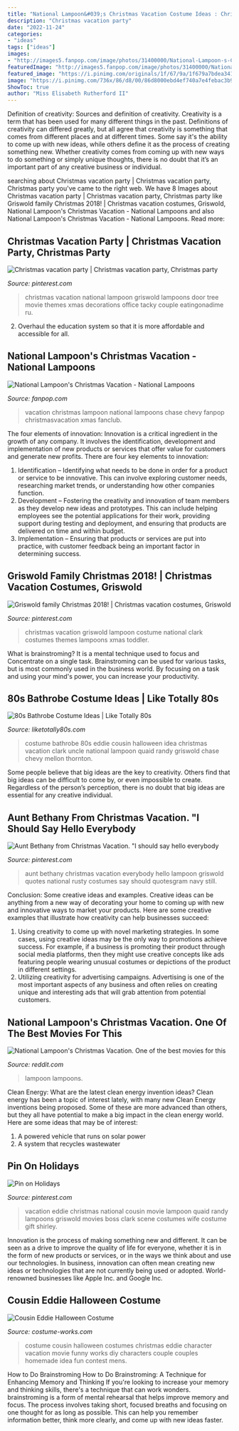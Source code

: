 ```yaml
---
title: "National Lampoon&#039;s Christmas Vacation Costume Ideas : Christmas Vacation National Lampoon Griswold Lampoons Door Tree Movie Themes Xmas Decorations Office Tacky Couple Eatingonadime Ru"
description: "Christmas vacation party"
date: "2022-11-24"
categories:
- "ideas"
tags: ["ideas"]
images:
- "http://images5.fanpop.com/image/photos/31400000/National-Lampoon-s-Christmas-Vacation-national-lampoons-christmasvacation-31459744-1500-995.jpg"
featuredImage: "http://images5.fanpop.com/image/photos/31400000/National-Lampoon-s-Christmas-Vacation-national-lampoons-christmasvacation-31459744-1500-995.jpg"
featured_image: "https://i.pinimg.com/originals/1f/67/9a/1f679a7bdea341b5075ed0dcaae7c832.jpg"
image: "https://i.pinimg.com/736x/86/d8/00/86d8000ebd4ef740a7e4febac3b9d99e.jpg"
ShowToc: true
author: "Miss Elisabeth Rutherford II"
---
```



Definition of creativity: Sources and definition of creativity.
Creativity is a term that has been used for many different things in the past. Definitions of creativity can differed greatly, but all agree that creativity is something that comes from different places and at different times. Some say it's the ability to come up with new ideas, while others define it as the process of creating something new. Whether creativity comes from coming up with new ways to do something or simply unique thoughts, there is no doubt that it’s an important part of any creative business or individual.

	

		
searching about Christmas vacation party | Christmas vacation party, Christmas party you've came to the right web. We have 8 Images about Christmas vacation party | Christmas vacation party, Christmas party like Griswold family Christmas 2018! | Christmas vacation costumes, Griswold, National Lampoon&#039;s Christmas Vacation - National Lampoons and also National Lampoon&#039;s Christmas Vacation - National Lampoons. Read more:
		
    
## Christmas Vacation Party | Christmas Vacation Party, Christmas Party

<img loading=lazy src="https://i.pinimg.com/originals/1f/67/9a/1f679a7bdea341b5075ed0dcaae7c832.jpg" onerror="this.onerror=null;this.src='https://tse1.mm.bing.net/th?id=OIP.EOVQzR_Qj2eN3XwPdo_uIgHaJ4&amp;pid=15.1';" alt="Christmas vacation party | Christmas vacation party, Christmas party">

_Source: pinterest.com_

>christmas vacation national lampoon griswold lampoons door tree movie themes xmas decorations office tacky couple eatingonadime ru. 

	

2. Overhaul the education system so that it is more affordable and accessible for all.

    
## National Lampoon&#039;s Christmas Vacation - National Lampoons

<img loading=lazy src="http://images5.fanpop.com/image/photos/31400000/National-Lampoon-s-Christmas-Vacation-national-lampoons-christmasvacation-31459744-1500-995.jpg" onerror="this.onerror=null;this.src='https://tse4.mm.bing.net/th?id=OIP.Lw3w545wmPUsmrS2AiudhQHaE6&amp;pid=15.1';" alt="National Lampoon&#039;s Christmas Vacation - National Lampoons">

_Source: fanpop.com_

>vacation christmas lampoon national lampoons chase chevy fanpop christmasvacation xmas fanclub. 

	

The four elements of innovation:
Innovation is a critical ingredient in the growth of any company. It involves the identification, development and implementation of new products or services that offer value for customers and generate new profits.
There are four key elements to innovation:
1) Identification – Identifying what needs to be done in order for a product or service to be innovative. This can involve exploring customer needs, researching market trends, or understanding how other companies function.
2) Development – Fostering the creativity and innovation of team members as they develop new ideas and prototypes. This can include helping employees see the potential applications for their work, providing support during testing and deployment, and ensuring that products are delivered on time and within budget. 
3) Implementation – Ensuring that products or services are put into practice, with customer feedback being an important factor in determining success.

    
## Griswold Family Christmas 2018! | Christmas Vacation Costumes, Griswold

<img loading=lazy src="https://i.pinimg.com/736x/86/d8/00/86d8000ebd4ef740a7e4febac3b9d99e.jpg" onerror="this.onerror=null;this.src='https://tse3.mm.bing.net/th?id=OIP.9qO1N8E6rlQycD12uTPDlQHaHa&amp;pid=15.1';" alt="Griswold family Christmas 2018! | Christmas vacation costumes, Griswold">

_Source: pinterest.com_

>christmas vacation griswold lampoon costume national clark costumes themes lampoons xmas toddler. 

	

What is brainstroming? It is a mental technique used to focus and Concentrate on a single task. Brainstroming can be used for various tasks, but is most commonly used in the business world. By focusing on a task and using your mind's power, you can increase your productivity.

    
## 80s Bathrobe Costume Ideas | Like Totally 80s

<img loading=lazy src="http://www.liketotally80s.com/wp-content/uploads/2014/07/cousin-eddie-costume-dressing-room-look1.jpg" onerror="this.onerror=null;this.src='https://tse2.mm.bing.net/th?id=OIP.mM_SwiRbmCea8qZHwr19WAHaKf&amp;pid=15.1';" alt="80s Bathrobe Costume Ideas | Like Totally 80s">

_Source: liketotally80s.com_

>costume bathrobe 80s eddie cousin halloween idea christmas vacation clark uncle national lampoon quaid randy griswold chase chevy mellon thornton. 

	

Some people believe that big ideas are the key to creativity. Others find that big ideas can be difficult to come by, or even impossible to create. Regardless of the person’s perception, there is no doubt that big ideas are essential for any creative individual.

    
## Aunt Bethany From Christmas Vacation. &quot;I Should Say Hello Everybody

<img loading=lazy src="https://i.pinimg.com/originals/88/32/ed/8832edf5d808b45612b2fe4e053a7b1d.jpg" onerror="this.onerror=null;this.src='https://tse1.mm.bing.net/th?id=OIP.BibsITP-5CmNme-5xoCrHAAAAA&amp;pid=15.1';" alt="Aunt Bethany from Christmas Vacation. &quot;I should say hello everybody">

_Source: pinterest.com_

>aunt bethany christmas vacation everybody hello lampoon griswold quotes national rusty costumes say should quotesgram navy still. 

	

Conclusion: Some creative ideas and examples.
Creative ideas can be anything from a new way of decorating your home to coming up with new and innovative ways to market your products. Here are some creative examples that illustrate how creativity can help businesses succeed:
1. Using creativity to come up with novel marketing strategies. In some cases, using creative ideas may be the only way to promotions achieve success. For example, if a business is promoting their product through social media platforms, then they might use creative concepts like ads featuring people wearing unusual costumes or depictions of the product in different settings.
2. Utilizing creativity for advertising campaigns. Advertising is one of the most important aspects of any business and often relies on creating unique and interesting ads that will grab attention from potential customers.

    
## National Lampoon&#039;s Christmas Vacation. One Of The Best Movies For This

<img loading=lazy src="https://preview.redd.it/a9do58xh11541.jpg?auto=webp&amp;s=5b4fac10f608d80b18a7e4436a7285ac5df91795" onerror="this.onerror=null;this.src='https://tse1.mm.bing.net/th?id=OIP.Ojf5n2Kk3XPqVkCOi3_ZtQHaLH&amp;pid=15.1';" alt="National Lampoon&#039;s Christmas Vacation. One of the best movies for this">

_Source: reddit.com_

>lampoon lampoons. 

	

Clean Energy: What are the latest clean energy invention ideas?
Clean energy has been a topic of interest lately, with many new Clean Energy inventions being proposed. Some of these are more advanced than others, but they all have potential to make a big impact in the clean energy world. Here are some ideas that may be of interest: 
1. A powered vehicle that runs on solar power 
2. A system that recycles wastewater 

    
## Pin On Holidays

<img loading=lazy src="https://i.pinimg.com/736x/8e/e8/f7/8ee8f709cf2e0fb1caacd4a1a78d669f.jpg" onerror="this.onerror=null;this.src='https://tse2.mm.bing.net/th?id=OIP.51YayVus8Q_JvFHJYmWdFgHaE4&amp;pid=15.1';" alt="Pin on Holidays">

_Source: pinterest.com_

>vacation eddie christmas national cousin movie lampoon quaid randy lampoons griswold movies boss clark scene costumes wife costume gift shirley. 

	

Innovation is the process of making something new and different. It can be seen as a drive to improve the quality of life for everyone, whether it is in the form of new products or services, or in the ways we think about and use our technologies. In business, innovation can often mean creating new ideas or technologies that are not currently being used or adopted. World-renowned businesses like Apple Inc. and Google Inc.

    
## Cousin Eddie Halloween Costume

<img loading=lazy src="http://photos.costume-works.com/full/cousin_eddie3.jpg" onerror="this.onerror=null;this.src='https://tse2.mm.bing.net/th?id=OIP.yXFv-V-z7MybW_aLRpBFTgHaKM&amp;pid=15.1';" alt="Cousin Eddie Halloween Costume">

_Source: costume-works.com_

>costume cousin halloween costumes christmas eddie character vacation movie funny works diy characters couple couples homemade idea fun contest mens. 

	

How to Do Brainstroming
How to Do Brainstroming: A Technique for Enhancing Memory and Thinking
If you're looking to increase your memory and thinking skills, there's a technique that can work wonders. brainstroming is a form of mental rehearsal that helps improve memory and focus. The process involves taking short, focused breaths and focusing on one thought for as long as possible. This can help you remember information better, think more clearly, and come up with new ideas faster.


